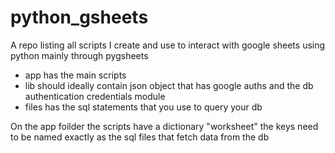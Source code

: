 # python_gsheets
A repo listing all scripts I create and use to interact with google sheets using python mainly through pygsheets

- app has the main scripts
- lib should ideally contain json object that has google auths and the db authentication credentials module
- files has  the sql statements that you use to query your db

On the app foilder the scripts have a dictionary "worksheet" the keys need to be named exactly as the sql files that fetch data from the db 
